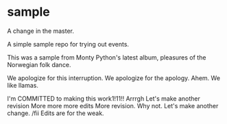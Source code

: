 sample
======

A change in the master.

A simple sample repo for trying out events.

This was a sample from Monty Python's latest album, pleasures of the Norwegian folk dance.

We apologize for this interruption.
We apologize for the apology.  Ahem.
We like llamas.

I'm COMMITTED to making this work1!11!!  Arrrgh
Let's make another revision
More more more edits
More revision. Why not.  Let's make another change. /fii
Edits are for the weak.
